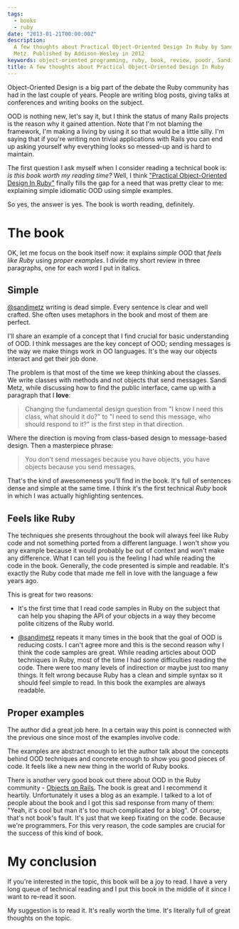 ```yaml
---
tags:
  - books
  - ruby
date: "2013-01-21T00:00:00Z"
description:
  A few thoughts about Practical Object-Oriented Design In Ruby by Sandi
  Metz. Published by Addison-Wesley in 2012
keywords: object-oriented programming, ruby, book, review, poodr, Sandi Metz
title: A few thoughts about Practical Object-Oriented Design In Ruby
---
```


Object-Oriented Design is a big part of the debate the Ruby community has had in
the last couple of years. People are writing blog posts, giving talks at
conferences and writing books on the subject.

OOD is nothing new, let's say it, but I think the status of many Rails projects
is the reason why it gained attention. Note that I'm not blaming the framework,
I'm making a living by using it so that would be a little silly. I'm saying that
if you're writing non trivial applications with Rails you can end up
asking yourself why everything looks so messed-up and is hard to maintain.

The first question I ask myself when I consider reading a technical book is: _is
this book worth my reading time?_ Well, I think ["Practical Object-Oriented
Design In Ruby"](http://www.poodr.info/) finally fills the gap for a need that
was pretty clear to me: explaining simple idiomatic OOD using simple examples.

So yes, the answer is yes. The book is worth reading, definitely.

# The book

OK, let me focus on the book itself now: it explains _simple_ OOD that _feels
like Ruby_ using _proper examples_. I divide my short review in three
paragraphs, one for each word I put in italics.

## Simple

[@sandimetz](https://twitter.com/sandimetz) writing is dead simple. Every
sentence is clear and well crafted. She often uses metaphors in the book and
most of them are perfect.

I'll share an example of a concept that I find crucial for basic understanding
of OOD. I think messages are the key concept of OOD; sending messages is the way
we make things work in OO languages. It's the way our objects interact and get
their job done.

The problem is that most of the time we keep thinking about the classes. We
write classes with methods and not objects that send messages. Sandi Metz, while
discussing how to find the public interface, came up with a paragraph that I
**love**:

> Changing the fundamental design question from "I know I need this class, what
> should it do?" to "I need to send this message, who should respond to it?" is
> the first step in that direction.

Where the direction is moving from class-based design to message-based design.
Then a masterpiece phrase:

> You don't send messages because you have objects, you have objects because you
> send messages.

That's the kind of awesomeness you'll find in the book. It's full of sentences
dense and simple at the same time. I think it's the first technical _Ruby_ book
in which I was actually highlighting sentences.

## Feels like Ruby

The techniques she presents throughout the book will always feel like Ruby code
and not something ported from a different language. I won't show you any example
because it would probably be out of context and won't make any difference. What
I can tell you is the feeling I had while reading the code in the book.
Generally, the code presented is simple and readable. It's exactly the Ruby code
that made me fell in love with the language a few years ago.

This is great for two reasons:

- It's the first time that I read code samples in Ruby on the subject that can
  help you shaping the API of your objects in a way they become polite citizens
  of the Ruby world.

- [@sandimetz](https://twitter.com/sandimetz) repeats it many times in the book
  that the goal of OOD is reducing costs. I can't agree more and this is the
  second reason why I think the code samples are great. While reading articles
  about OOD techniques in Ruby, most of the time I had some difficulties reading
  the code. There were too many levels of indirection or maybe just too many
  things. It felt wrong because Ruby has a clean and simple syntax so it should
  feel simple to read. In this book the examples are always readable.

## Proper examples

The author did a great job here. In a certain way this point is connected with
the previous one since most of the examples involve code.

The examples are abstract enough to let the author talk about the concepts
behind OOD techniques and concrete enough to show you good pieces of code. It
feels like a new new thing in the world of Ruby books.

There is another very good book out there about OOD in the Ruby community -
[Objects on Rails](http://objectsonrails.com/). The book is great and I
recommend it heartily. Unfortunately it uses a blog as an example. I talked to a
lot of people about the book and I got this sad response from many of them:
"Yeah, it's cool but man it's too much complicated for a blog". Of course,
that's not book's fault. It's just that we keep fixating on the code. Because
we're programmers. For this very reason, the code samples are crucial for the
success of this kind of book.

# My conclusion

If you're interested in the topic, this book will be a joy to read. I have a
very long queue of technical reading and I put this book in the middle of it
since I want to re-read it soon.

My suggestion is to read it. It's really worth the time. It's literally full of
great thoughts on the topic.
